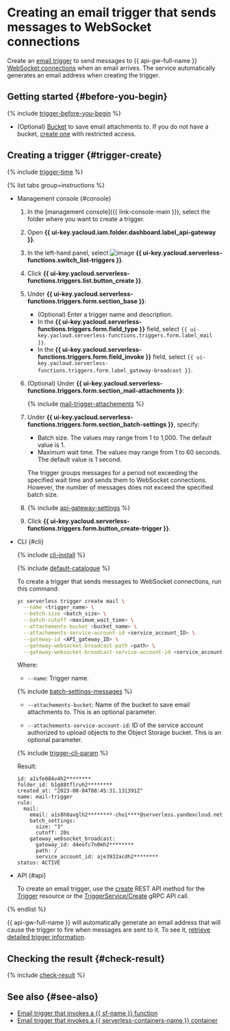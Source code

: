 # Creating an email trigger that sends messages to WebSocket connections

Create an [email trigger](../../concepts/trigger/mail-trigger.md) to send messages to {{ api-gw-full-name }} [WebSocket connections](../../concepts/extensions/websocket.md) when an email arrives. The service automatically generates an email address when creating the trigger.

## Getting started {#before-you-begin}

{% include [trigger-before-you-begin](../../../_includes/api-gateway/trigger-before-you-begin.md) %}

* (Optional) [Bucket](../../../storage/concepts/bucket.md) to save email attachments to. If you do not have a bucket, [create one](../../../storage/operations/buckets/create.md) with restricted access.

## Creating a trigger {#trigger-create}

{% include [trigger-time](../../../_includes/functions/trigger-time.md) %}

{% list tabs group=instructions %}

- Management console {#console}

   1. In the [management console]({{ link-console-main }}), select the folder where you want to create a trigger.

   1. Open **{{ ui-key.yacloud.iam.folder.dashboard.label_api-gateway }}**.

   1. In the left-hand panel, select ![image](../../../_assets/console-icons/gear-play.svg) **{{ ui-key.yacloud.serverless-functions.switch_list-triggers }}**.

   1. Click **{{ ui-key.yacloud.serverless-functions.triggers.list.button_create }}**.

   1. Under **{{ ui-key.yacloud.serverless-functions.triggers.form.section_base }}**:

      * (Optional) Enter a trigger name and description.
      * In the **{{ ui-key.yacloud.serverless-functions.triggers.form.field_type }}** field, select `{{ ui-key.yacloud.serverless-functions.triggers.form.label_mail }}`.
      * In the **{{ ui-key.yacloud.serverless-functions.triggers.form.field_invoke }}** field, select `{{ ui-key.yacloud.serverless-functions.triggers.form.label_gateway-broadcast }}`.

   1. (Optional) Under **{{ ui-key.yacloud.serverless-functions.triggers.form.section_mail-attachments }}**:

      {% include [mail-trigger-attachements](../../../_includes/functions/mail-trigger-attachements.md) %}

   1. Under **{{ ui-key.yacloud.serverless-functions.triggers.form.section_batch-settings }}**, specify:

      * Batch size. The values may range from 1 to 1,000. The default value is 1.
      * Maximum wait time. The values may range from 1 to 60 seconds. The default value is 1 second.

      The trigger groups messages for a period not exceeding the specified wait time and sends them to WebSocket connections. However, the number of messages does not exceed the specified batch size.

   1. {% include [api-gateway-settings](../../../_includes/api-gateway/api-gateway-settings.md) %}

   1. Click **{{ ui-key.yacloud.serverless-functions.triggers.form.button_create-trigger }}**.

- CLI {#cli}

   {% include [cli-install](../../../_includes/cli-install.md) %}

   {% include [default-catalogue](../../../_includes/default-catalogue.md) %}

   To create a trigger that sends messages to WebSocket connections, run this command:
   ```bash
   yc serverless trigger create mail \
     --name <trigger_name> \
     --batch-size <batch_size> \
     --batch-cutoff <maximum_wait_time> \
     --attachements-bucket <bucket_name> \
     --attachements-service-account-id <service_account_ID> \
     --gateway-id <API_gateway_ID> \
     --gateway-websocket-broadcast-path <path> \
     --gateway-websocket-broadcast-service-account-id <service_account_ID>
   ```

   Where:

   * `--name`: Trigger name.

   {% include [batch-settings-messages](../../../_includes/api-gateway/batch-settings-messages.md) %}

   * `--attachements-bucket`: Name of the bucket to save email attachments to. This is an optional parameter.

   * `--attachements-service-account-id`: ID of the service account authorized to upload objects to the Object Storage bucket. This is an optional parameter.

   {% include [trigger-cli-param](../../../_includes/api-gateway/trigger-cli-param.md) %}

   Result:

   ```text
   id: a1sfe084v4h2********
   folder_id: b1g88tflruh2********
   created_at: "2023-08-04T08:45:31.131391Z"
   name: mail-trigger
   rule:
     mail:
       email: a1s8h8avglh2********-cho1****@serverless.yandexcloud.net
       batch_settings:
         size: "3"
         cutoff: 20s
       gateway_websocket_broadcast:
         gateway_id: d4eofc7n0mh2********
         path: /
         service_account_id: aje3932acdh2********
   status: ACTIVE
   ```

- API {#api}

   To create an email trigger, use the [create](../../triggers/api-ref/Trigger/create.md) REST API method for the [Trigger](../../triggers/api-ref/Trigger/index.md) resource or the [TriggerService/Create](../../triggers/api-ref/grpc/trigger_service.md#Create) gRPC API call.

{% endlist %}

{{ api-gw-full-name }} will automatically generate an email address that will cause the trigger to fire when messages are sent to it. To see it, [retrieve detailed trigger information](trigger-list.md#trigger-get).

## Checking the result {#check-result}

{% include [check-result](../../../_includes/api-gateway/check-result.md) %}

## See also {#see-also}

* [Email trigger that invokes a {{ sf-name }} function](../../../functions/operations/trigger/mail-trigger-create.md)
* [Email trigger that invokes a {{ serverless-containers-name }} container](../../../serverless-containers/operations/mail-trigger-create.md)
